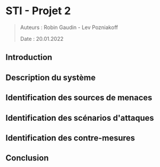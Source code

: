 # STI - Projet 2

> Auteurs : Robin Gaudin - Lev Pozniakoff
>
> Date : 20.01.2022

## Introduction

## Description du système

## Identification des sources de menaces

## Identification des scénarios d'attaques

## Identification des contre-mesures

## Conclusion